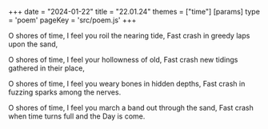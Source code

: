 +++
date = "2024-01-22"
title = "22.01.24"
themes = ["time"]
[params]
  type = 'poem'
  pageKey = 'src/poem.js'
+++

O shores of time,
I feel you roil the nearing tide,
Fast crash in greedy laps upon the sand,

O shores of time,
I feel your hollowness of old,
Fast crash new tidings gathered in their place,

O shores of time,
I feel you weary bones in hidden depths,
Fast crash in fuzzing sparks among the nerves.

O shores of time,
I feel you march a band out through the sand,
Fast crash when time turns full and the Day is come.
